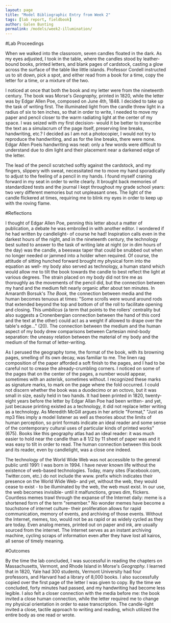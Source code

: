 ```yaml
---
layout: page
title: "Model Bibliographic Entry from Week 2"
tags: [lab report, fieldbook]
author: Galen Bunting
permalink: /models/week2-illumination/
---
```


#Lab Proceedings

When we walked into the classroom, seven candles floated in the dark. As my eyes adjusted, I took in the table, where the candles stood by 
leather-bound books, printed letters, and blank pages of cardstock, casting a glow across the surface of the table like little islands. 
Professor Cordell instructed us to sit down, pick a spot, and either read from a book for a time, copy the letter for a time, or a mixture of the two.

 I noticed at once that both the book and my letter were from the nineteenth century. The book was Morse's *Geography,* printed in 1820, while the letter was by Edgar Allen Poe, composed on June 4th, 1848. I decided to take up the task of writing first. The illuminated light from the candle threw light in a radius of six to ten inches, so that in order to write, I needed to move my paper and pencil closer to the warm radiating light at the center of my space. I was seized with my first decision- would it be better to transcribe the text as a simulacrum of the page itself, preserving line breaks, handwriting, etc.? I decided as I am not a photocopier, I would not try to reproduce the handwriting, and as for the line breaks, there were none. 
Edgar Allen Poeís handwriting was neat: only a few words were difficult to understand due to dim light and their placement near a darkened edge of the letter. 

The lead of the pencil scratched softly against the cardstock, and my fingers, slippery with sweat, necessitated me to move my hand sporadically to adjust to the feeling of a pencil in my hands. I found myself craning forward in my seat in order to write clearly. It brought back memories of standardized tests and the journal I kept throughout my grade school years: two very different memories but not unpleasant ones. The light of the candle flickered at times, requiring 
me to blink my eyes in order to keep up with the roving flame.

#Reflections

I thought of Edgar Allen Poe, penning this letter about a matter of publication, a debate he was embroiled in with another editor. I wondered if he had written by candlelight- of course he had! Inspiration calls even in the darkest hours of the night, and in the nineteenth century, the technology best suited to answer to the task of writing late at night (or in dim hours of the day) was the candle, a beeswax taper that could be snubbed out when no longer needed or jammed into a holder when required. Of course, the attitude of sitting hunched forward brought my physical form into the equation as well- my body also served as technology, a human stand which would allow me to tilt the book towards the candle to best reflect the light at various degrees. The strain placed on my body did not tire me as thoroughly as the movements of the pencil did, but the connection between my hand and the medium felt nearly organic after about ten minutes. In Amaranth Borsuk's *The Book,*  the connection between media and the human becomes tenuous at times: "Some scrolls were wound around rods that extended beyond the top and bottom of of the roll to facilitate opening and closing. This *umbilicus* (a term that points to the rollers' centrality but also suggests a Cronenbergian connection between the hand of this cord and the text at the other) could act as a weight if allowed to drape over the table's edge..." (20). The connection between the medium and 
the human aspect of my body drew comparisons between Cartesian mind-body separation: the uneasy relation between the material of my body and the medium of the format of letter-writing. 

As I perused the geography tome, the format of the book, with its browning pages, smelling of its own decay, was familiar to me. The linen rag composition of the paper afforded a soft finish to the pages, and I had to be careful not to crease the already-crumbling corners. I noticed on some of the pages that on the center of the pages, a number would appear, sometimes with an asterisk, sometimes without. I recognized these marks as signature marks, to mark on the page where the fold occurred. I could not discern whether the book was a duodecimo or an octovo, but it was small in size, easily held in two hands. It had been printed in 1820, twenty-eight years before the letter by Edgar Allan Poe had been written- and yet, just because printing existed as a technology, it did not replace letter writing 
as a technology. As Meredith McGill argues in her article "Format," "Just as mp3 files imply a model listener as well as theories about the limits of human perception, so print formats indicate an ideal reader and some sense of the contemporary cultural uses of particular kinds of printed works" (675). Books like this geography atlas had an ideal reader: it was much easier to hold near the candle than a 8 1/2 by 11 sheet of paper was and it was easy to tilt in order to read. The human connection between this book and its reader, even by candlelight, was a close one indeed.

The technology of the World Wide Web was not accessible to the general public until 1991: I was born in 1994. I have never known life without the existence of web-based technologies. Today, many sites (Facebook.com, Twitter.com, etc.) do not include the www. prefix which indicates their presence on the World Wide Web- and yet, without the web, they would cease to exist - to be illuminated by the web, the web must exist. In our use, the web becomes invisible- until it malfunctions, grows dim, 
flickers. Countless memes trawl through the expanse of the Internet daily: meme is a shortened form of the term "remember." No wonder memes have become a touchstone of internet culture- their proliferation allows for rapid communication, memory of events, and archiving of those events. Without the Internet, memes, too, would not be as rapid or as widely cycled as they are today. Even analog memes, printed out on paper and ink, are usually sourced from the internet. The Internet serves as an instant archiving machine, cycling scraps of information even after they have lost all kairos, all sense of timely meaning. 

#Outcomes

By the time the lab concluded, I was successful in reading the chapters on Massachusetts, Vermont, and Rhode Island in Morse's *Geography.* I learned that in 1820, Yale had 300 students, Vermont University had four professors, and Harvard had a library of 8,000 books. I also successfully copied over the first page of the letter I was given to copy. By the time we concluded, forty minutes had passed, and my handwriting had become less legible. I also felt a closer connection with the media before me: the book invited a close human connection, while the letter required me to change my physical orientation in order to ease transcription. The candle-light invited a close, tactile approach to writing and reading, which utilized the entire body as one read or wrote. 